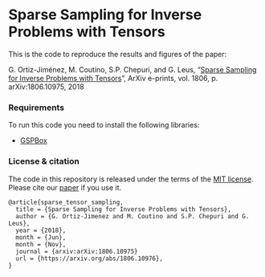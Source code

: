 # Sparse Sampling for Inverse Problems with Tensors

This is the code to reproduce the results and figures of the paper:

G. Ortiz-Jiménez, M. Coutino, S.P. Chepuri, and G. Leus, “[Sparse Sampling for Inverse Problems with Tensors](https://arxiv.org/abs/1806.10976)”, ArXiv e-prints, vol. 1806, p. arXiv:1806.10975, 2018

### Requirements

To run this code you need to install the following libraries:

* [GSPBox](https://epfl-lts2.github.io/gspbox-html/)

### License & citation

The code in this repository is released under the terms of the [MIT license](LICENSE.txt).
Please cite our [paper](https://arxiv.org/abs/1806.10976) if you use it.

```
@article{sparse_tensor_sampling,
  title = {Sparse Sampling for Inverse Problems with Tensors},
  author = {G. Ortiz-Jimenez and M. Coutino and S.P. Chepuri and G. Leus},
  year = {2018},
  month = {Jun},
  month = {Nov},
  journal = {arxiv:arXiv:1806.10975}
  url = {https://arxiv.org/abs/1806.10976},
}
```